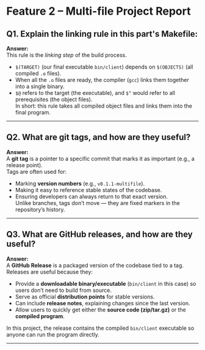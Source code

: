 # Feature 2 – Multi-file Project Report

## Q1. Explain the linking rule in this part's Makefile:


**Answer:**  
This rule is the *linking step* of the build process.  
- `$(TARGET)` (our final executable `bin/client`) depends on `$(OBJECTS)` (all compiled `.o` files).  
- When all the `.o` files are ready, the compiler (`gcc`) links them together into a single binary.  
- `$@` refers to the target (the executable), and `$^` would refer to all prerequisites (the object files).  
In short: this rule takes all compiled object files and links them into the final program.

---

## Q2. What are git tags, and how are they useful?

**Answer:**  
A **git tag** is a pointer to a specific commit that marks it as important (e.g., a release point).  
Tags are often used for:  
- Marking **version numbers** (e.g., `v0.1.1-multifile`).  
- Making it easy to reference stable states of the codebase.  
- Ensuring developers can always return to that exact version.  
Unlike branches, tags don’t move — they are fixed markers in the repository’s history.

---

## Q3. What are GitHub releases, and how are they useful?

**Answer:**  
A **GitHub Release** is a packaged version of the codebase tied to a tag.  
Releases are useful because they:  
- Provide a **downloadable binary/executable** (`bin/client` in this case) so users don’t need to build from source.  
- Serve as official **distribution points** for stable versions.  
- Can include **release notes**, explaining changes since the last version.  
- Allow users to quickly get either the **source code (zip/tar.gz)** or the **compiled program**.  

In this project, the release contains the compiled `bin/client` executable so anyone can run the program directly.

---
